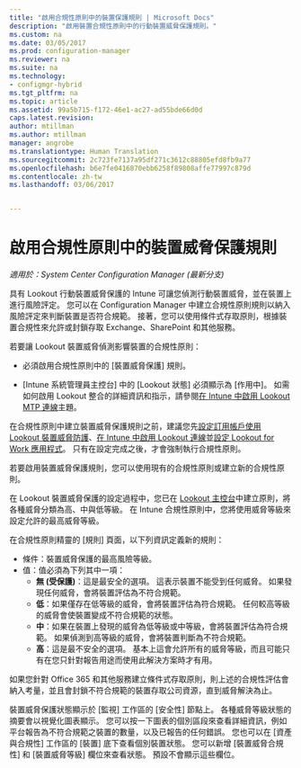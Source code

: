 ```yaml
---
title: "啟用合規性原則中的裝置保護規則 | Microsoft Docs"
description: "啟用裝置合規性原則中的行動裝置威脅保護規則。"
ms.custom: na
ms.date: 03/05/2017
ms.prod: configuration-manager
ms.reviewer: na
ms.suite: na
ms.technology:
- configmgr-hybrid
ms.tgt_pltfrm: na
ms.topic: article
ms.assetid: 99a5b715-f172-46e1-ac27-ad55bde66d0d
caps.latest.revision: 
author: mtillman
ms.author: mtillman
manager: angrobe
ms.translationtype: Human Translation
ms.sourcegitcommit: 2c723fe7137a95df271c3612c88805efd8fb9a77
ms.openlocfilehash: b6e7fe0416870ebb6258f89808affe77997c879d
ms.contentlocale: zh-tw
ms.lasthandoff: 03/06/2017


---
```

# <a name="enable-device-threat-protection-rule-in-the-compliance-policy"></a>啟用合規性原則中的裝置威脅保護規則

*適用於：System Center Configuration Manager (最新分支)*

具有 Lookout 行動裝置威脅保護的 Intune 可讓您偵測行動裝置威脅，並在裝置上進行風險評定。 您可以在 Configuration Manager 中建立合規性原則規則以納入風險評定來判斷裝置是否符合規範。 接著，您可以使用條件式存取原則，根據裝置合規性來允許或封鎖存取 Exchange、SharePoint 和其他服務。

若要讓 Lookout 裝置威脅偵測影響裝置的合規性原則：

* 必須啟用合規性原則中的 [裝置威脅保護] 規則。

* [Intune 系統管理員主控台] 中的 [Lookout 狀態] 必須顯示為 [作用中]。 如需如何啟用 Lookout 整合的詳細資訊和指示，請參閱[在 Intune 中啟用 Lookout MTP 連線](enable-lookout-connection-in-intune.md)主題。


在合規性原則中建立裝置威脅保護規則之前，建議您先[設定訂用帳戶使用 Lookout 裝置威脅防護](set-up-your-subscription-with-lookout.md)、[在 Intune 中啟用 Lookout 連線](enable-lookout-connection-in-intune.md)並[設定 Lookout for Work 應用程式](configure-and-deploy-lookout-for-work-apps.md)。 只有在設定完成之後，才會強制執行合規性原則。

若要啟用裝置威脅保護規則，您可以使用現有的合規性原則或建立新的合規性原則。

在 Lookout 裝置威脅保護的設定過程中，您已在 [Lookout 主控台](https://aad.lookout.com)中建立原則，將各種威脅分類為高、中與低等級。 在 Intune 合規性原則中，您將使用威脅等級來設定允許的最高威脅等級。

在合規性原則精靈的 [規則] 頁面，以下列資訊定義新的規則：
  * 條件：裝置威脅保護的最高風險等級。
  * 值：值必須為下列其中一項：
    * **無 (受保護)**：這是最安全的選項。 這表示裝置不能受到任何威脅。 如果發現任何威脅，會將裝置評估為不符合規範。
    * **低**：如果僅存在低等級的威脅，會將裝置評估為符合規範。 任何較高等級的威脅會使裝置變成不符合規範的狀態。
    * **中**：如果在裝置上發現的威脅為低等級或中等級，會將裝置評估為符合規範。 如果偵測到高等級的威脅，會將裝置判斷為不符合規範。
    * **高**：這是最不安全的選項。 基本上這會允許所有的威脅等級，而且可能只有在您只針對報告用途而使用此解決方案時才有用。

如果您針對 Office 365 和其他服務建立條件式存取原則，則上述的合規性評估會納入考量，並且會封鎖不符合規範的裝置存取公司資源，直到威脅解決為止。

裝置威脅保護狀態顯示於 [監視] 工作區的 [安全性] 節點上。
各種威脅等級狀態的摘要會以視覺化圖表顯示。 您可以按一下圖表的個別區段來查看詳細資訊，例如平台報告為不符合規範之裝置的數量，以及已報告的任何錯誤。
您也可以在 [資產與合規性] 工作區的 [裝置] 底下查看個別裝置狀態。  您可以新增 [裝置威脅合規性] 和 [裝置威脅等級] 欄位來查看狀態。  預設不會顯示這些欄位。

